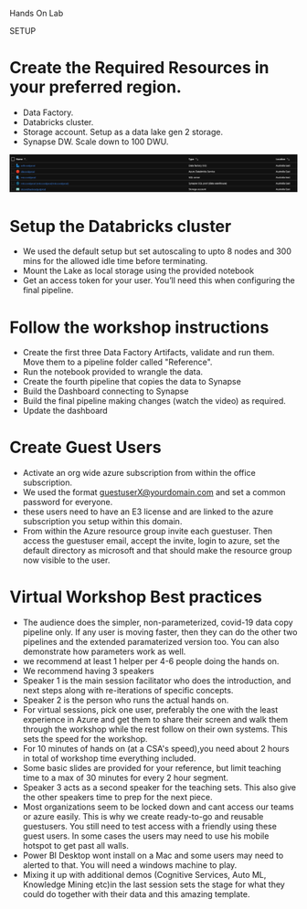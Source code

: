 Hands On Lab

SETUP

# Create the Required Resources in your preferred region.

* Data Factory. 
* Databricks cluster. 
* Storage account. Setup as a data lake gen 2 storage.
* Synapse DW. Scale down to 100 DWU. 

![](media14/media/image1.png)

# Setup the Databricks cluster
* We used the default setup but set autoscaling to upto 8 nodes and 300 mins for the allowed idle time before terminating. 
* Mount the Lake as local storage using the provided notebook
* Get an access token for your user. You’ll need this when configuring the final pipeline.

# Follow the workshop instructions

* Create the first three Data Factory Artifacts, validate and run them. Move them to a pipeline folder called "Reference".
* Run the notebook provided to wrangle the data.  
* Create the fourth pipeline that copies the data to Synapse
* Build the Dashboard connecting to Synapse
* Build the final pipeline making changes (watch the video) as required.
* Update the dashboard

# Create Guest Users
* Activate an org wide azure subscription from within the office subscription. 
* We used the format guestuserX@yourdomain.com and set a common password for everyone. 
* these users need to have an E3 license and are linked to the azure subscription you setup within this domain.
* From within the Azure resource group invite each guestuser. Then access the guestuser email, accept the invite, login to azure, set the default directory as microsoft and that should make the resource group now visible to the user. 

# Virtual Workshop Best practices

* The audience does the simpler, non-parameterized, covid-19 data copy pipeline only. If any user is moving faster, then they can do the other two pipelines and the extended paramaterized version too. You can also demonstrate how parameters work as well. 
* we recommend at least 1 helper per 4-6 people doing the hands on. 
* We recommend having 3 speakers
* Speaker 1 is the main session facilitator who does the introduction, and next steps along with re-iterations of specific concepts.
* Speaker 2 is the person who runs the actual hands on.
* For virtual sessions, pick one user, preferably the one with the least experience in Azure and get them to share their screen and walk them through the workshop while the rest follow on their own systems. This sets the speed for the workshop.
* For 10 minutes of hands on (at a CSA's speed),you need about 2 hours in total of workshop time everything included.
* Some basic slides are provided for your reference, but limit teaching time to a max of 30 minutes for every 2 hour segment.
* Speaker 3 acts as a second speaker for the teaching sets. This also give the other speakers time to prep for the next piece.
* Most organizations seem to be locked down and cant access our teams or azure easily. This is why we create ready-to-go and reusable guestusers. You still need to test access with a friendly using these guest users. In some cases the users may need to use his mobile hotspot to get past all walls.  
* Power BI Desktop wont install on a Mac and some users may need to alerted to that. You will need a windows machine to play. 
* Mixing it up with additional demos (Cognitive Services, Auto ML, Knowledge Mining etc)in the last session sets the stage for what they could do together with their data and this amazing template.

